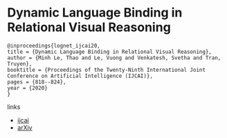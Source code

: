 # Dynamic Language Binding in Relational Visual Reasoning

```
@inproceedings{lognet_ijcai20,
title = {Dynamic Language Binding in Relational Visual Reasoning},
author = {Minh Le, Thao and Le, Vuong and Venkatesh, Svetha and Tran, Truyen},
booktitle = {Proceedings of the Twenty-Ninth International Joint Conference on Artificial Intelligence (IJCAI)},
pages = {818--824},
year = {2020}
}
```

links
- [ijcai](https://www.ijcai.org/Proceedings/2020/114)
- [arXiv](https://arxiv.org/abs/2004.14603)
